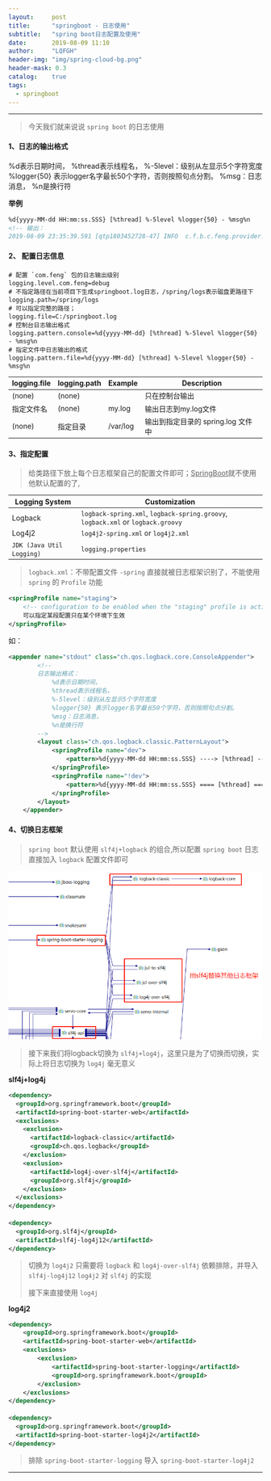 ```yaml
---
layout:     post
title:      "springboot - 日志使用"
subtitle:   "spring boot日志配置及使用"
date:       2019-08-09 11:10
author:     "LQFGH"
header-img: "img/spring-cloud-bg.png"
header-mask: 0.3
catalog:    true
tags:
  - springboot
---
```


***

> 今天我们就来说说 `spring boot` 的日志使用
> 

#### 1、日志的输出格式

%d表示日期时间，
%thread表示线程名，
%-5level：级别从左显示5个字符宽度
%logger{50} 表示logger名字最长50个字符，否则按照句点分割。 
%msg：日志消息，
%n是换行符

**举例**

```xml
%d{yyyy-MM-dd HH:mm:ss.SSS} [%thread] %-5level %logger{50} - %msg%n
<!-- 输出：
2019-08-09 23:35:39.591 [qtp1803452728-47] INFO  c.f.b.c.feng.provider.controller.eurekaController - Logging message
```


#### 2、 配置日志信息

```properties
# 配置 `com.feng` 包的日志输出级别
logging.level.com.feng=debug
# 不指定路径在当前项目下生成springboot.log日志，/spring/logs表示磁盘更路径下
logging.path=/spring/logs
# 可以指定完整的路径；
logging.file=C:/springboot.log
# 控制台日志输出格式
logging.pattern.console=%d{yyyy-MM-dd} [%thread] %-5level %logger{50} - %msg%n
# 指定文件中日志输出的格式
logging.pattern.file=%d{yyyy-MM-dd} [%thread] %-5level %logger{50} - %msg%n
```

| logging.file | logging.path | Example  | Description             |
| ------------ | ------------ | -------- | ----------------------- |
| (none)       | (none)       |          | 只在控制台输出                 |
| 指定文件名        | (none)       | my.log   | 输出日志到my.log文件           |
| (none)       | 指定目录         | /var/log | 输出到指定目录的 spring.log 文件中 |

#### 3、指定配置

> 给类路径下放上每个日志框架自己的配置文件即可；<u>SpringBoot</u>就不使用他默认配置的了,
> 
| Logging System          | Customization                            |
| ----------------------- | ---------------------------------------- |
| Logback                 | `logback-spring.xml`, `logback-spring.groovy`, `logback.xml` or `logback.groovy` |
| Log4j2                  | `log4j2-spring.xml` or `log4j2.xml`      |
| `JDK (Java Util Logging)` | `logging.properties`     


> `logback.xml`：不带配置文件 `-spring` 直接就被日志框架识别了，不能使用 `spring` 的 `Profile` 功能
>
```xml
<springProfile name="staging">
    <!-- configuration to be enabled when the "staging" profile is active -->
  	可以指定某段配置只在某个环境下生效
</springProfile>

```

如：

```xml
<appender name="stdout" class="ch.qos.logback.core.ConsoleAppender">
        <!--
        日志输出格式：
			%d表示日期时间，
			%thread表示线程名，
			%-5level：级别从左显示5个字符宽度
			%logger{50} 表示logger名字最长50个字符，否则按照句点分割。 
			%msg：日志消息，
			%n是换行符
        -->
        <layout class="ch.qos.logback.classic.PatternLayout">
            <springProfile name="dev">
                <pattern>%d{yyyy-MM-dd HH:mm:ss.SSS} ----> [%thread] ---> %-5level %logger{50} - %msg%n</pattern>
            </springProfile>
            <springProfile name="!dev">
                <pattern>%d{yyyy-MM-dd HH:mm:ss.SSS} ==== [%thread] ==== %-5level %logger{50} - %msg%n</pattern>
            </springProfile>
        </layout>
    </appender>
```


#### 4、切换日志框架

> `spring boot`  默认使用 `slf4j+logback` 的组合,所以配置 `spring boot` 日志直接加入 `logback` 配置文件即可


![](../img/in-post/1565366105(1).jpg)


> 接下来我们将logback切换为 `slf4j+log4j`，这里只是为了切换而切换，实际上将日志切换为 `log4j` 毫无意义
> 

**slf4j+log4j**
```xml
<dependency>
  <groupId>org.springframework.boot</groupId>
  <artifactId>spring-boot-starter-web</artifactId>
  <exclusions>
    <exclusion>
      <artifactId>logback-classic</artifactId>
      <groupId>ch.qos.logback</groupId>
    </exclusion>
    <exclusion>
      <artifactId>log4j-over-slf4j</artifactId>
      <groupId>org.slf4j</groupId>
    </exclusion>
  </exclusions>
</dependency>

<dependency>
  <groupId>org.slf4j</groupId>
  <artifactId>slf4j-log4j12</artifactId>
</dependency>

```


> 切换为 `log4j2` 只需要将 `logback` 和 `log4j-over-slf4j` 依赖排除，并导入 `slf4j-log4j12` `log4j2` 对 `slf4j` 
> 的实现
> 
> 接下来直接使用 `log4j`
> 

**log4j2**

```xml
<dependency>
    <groupId>org.springframework.boot</groupId>
    <artifactId>spring-boot-starter-web</artifactId>
    <exclusions>
        <exclusion>
            <artifactId>spring-boot-starter-logging</artifactId>
            <groupId>org.springframework.boot</groupId>
        </exclusion>
    </exclusions>
</dependency>

<dependency>
  <groupId>org.springframework.boot</groupId>
  <artifactId>spring-boot-starter-log4j2</artifactId>
</dependency>
```

> 排除 `spring-boot-starter-logging` 导入 `spring-boot-starter-log4j2`
-----------------

